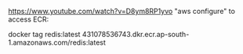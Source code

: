 https://www.youtube.com/watch?v=D8ym8RP1yvo
"aws configure" to access ECR:

  
  docker tag redis:latest 431078536743.dkr.ecr.ap-south-1.amazonaws.com/redis:latest
